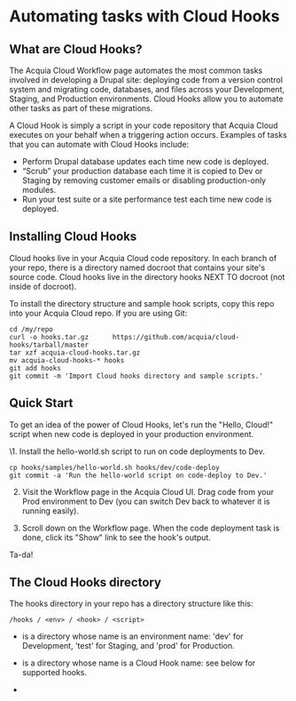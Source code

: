 # Automating tasks with Cloud Hooks

## What are Cloud Hooks?

The Acquia Cloud Workflow page automates the most common tasks involved in developing a Drupal site: deploying code from a version control system and migrating code, databases, and files across your Development, Staging, and Production environments. Cloud Hooks allow you to automate other tasks as part of these migrations.

A Cloud Hook is simply a script in your code repository that Acquia Cloud executes on your behalf when a triggering action occurs. Examples of tasks that you can automate with Cloud Hooks include:

* Perform Drupal database updates each time new code is deployed.
* “Scrub” your production database each time it is copied to Dev or Staging by removing customer emails or disabling production-only modules.
* Run your test suite or a site performance test each time new code is deployed.

## Installing Cloud Hooks

Cloud hooks live in your Acquia Cloud code repository. In each branch of your repo, there is a directory named docroot that contains your site's source code. Cloud hooks live in the directory hooks NEXT TO docroot (not inside of docroot).

To install the directory structure and sample hook scripts, copy this repo into your Acquia Cloud repo. If you are using Git:

    cd /my/repo
    curl -o hooks.tar.gz      https://github.com/acquia/cloud-hooks/tarball/master
    tar xzf acquia-cloud-hooks.tar.gz
    mv acquia-cloud-hooks-* hooks
    git add hooks
    git commit -m 'Import Cloud hooks directory and sample scripts.'

## Quick Start

To get an idea of the power of Cloud Hooks, let's run the "Hello, Cloud!" script when new code is deployed in your production environment.

\1. Install the hello-world.sh script to run on code deployments to Dev.

    cp hooks/samples/hello-world.sh hooks/dev/code-deploy
    git commit -a 'Run the hello-world script on code-deploy to Dev.'

 2. Visit the Workflow page in the Acquia Cloud UI. Drag code from your Prod environment to Dev (you can switch Dev back to whatever it is running easily). 

3. Scroll down on the Workflow page. When the code deployment task is done, click its "Show" link to see the hook's output.

Ta-da!

## The Cloud Hooks directory

The hooks directory in your repo has a directory structure like this:

    /hooks / <env> / <hook> / <script>

* <env> is a directory whose name is an environment name: 'dev' for Development, 'test' for Staging, and 'prod' for Production. 

* <hook> is a directory whose name is a Cloud Hook name: see below for supported hooks.

* <script> is a program or shell script within the <env>/<hook> directory.

Each time a hookable action occurs, Acquia Cloud runs scripts in the directory for the target environment and specific hook name. All scripts in the hook directory are run, in lexicographical (shell glob) order. If one of the hook scripts exits with non-zero status, the remaining hook scripts are skipped, and the task is marked "failed" on the Workflow page so you know to check it. All stdout and stderr output from all the hooks that ran are displayed in the task log on the Workflow page.

## Sample scripts

The samples directory contains bare-bones example scripts for each of the supported hooks, plus a variety of useful user-contributed scripts. Each script starts with comments explaining what it is for and how it works.

## Supported hooks

This section defines the currently supported Cloud Hooks and the command-line arguments they receive.

### code-deploy

The code-deploy hook is run whenever you use the Workflow page to deploy new code to environment, either via drag-drop or by selecting an existing branch or tag from the Code drop-down list.

Usage: code-deploy site target-env source-branch deployed-tag repo-url repo-type

* site: The site name. This is the same as the Acquia Cloud username for the site.
* target-env: The environment to which code was just deployed.
* source-branch: The code branch or tag being deployed. See below.
* deployed-tag: The code branch or tag being deployed. See below.
* repo-url: The URL of your code repository.
* repo-type: The version control system your site is uing; "git" or "svn".

The meaning of source-branch and deployed-tag depends on whether you use drag-drop to move code from one environment to another or whether you select a new branch or tag for an environment from the Code drop-down list:

* With drag-drop, the "source branch" is the branch or tag that the environment you dragged from is set to, and the "deployed tag" is the  tag just deployed in the target environment. If source-branch is a branch (does not start with "tags/"), deployed-tag will be a newly created tag pointing at the tip of source-branch. If source-branch is a tag, deployed-tag will be the same tag.

* With the Code drop-down list, source-branch and deployed-tag will both be the name of branch or tag selected from the drop-down list.

Example: If the Dev environment is deploying the master branch and you drag Dev code to Stage, the code-deploy arguments will be like:

    code-deploy mysite test master tags/2011-11-05 mysite@svn-3.devcloud.hosting.acquia.com:mysite.git git

### db-copy

The db-copy hook is run whenever you use the Workflow page to copy a database from one environment to another.

Usage: db-copy site target-env db-name source-env

* site: The site name. This is the same as the Acquia Cloud username for the site.
* target-env: The environment to which the database was copied.
* db-name: The name of the database that was copied. See below.
* source-env: The environment from which the database was copied.

db-name is not the actual MySQL database name but rather the common name for the database in all environments. Use the drush ah-sql-cli  to connect to the actual MySQL database, or use th drush ah-sql-connect command to convert the site name and target environment into the specific MySQL database name and credentials. (The drush sql-cli and sql-connect commands work too, but only if your Drupal installation is set up correctly.)

Example: You can "scrub" your production database every time it is copied into your Stage environment by putting this script into /hooks/test/db-copy/delete-users.sh:

    #!/bin/bash
    site=$1
    env=$2
    db=$3
    echo "DELETE FROM users" | drush @$site.$env ah-sql-cli --db=$db

### files-copy

The files-copy hook is run whenever you use the Workflow page to copy the user-uploaded files directory from one environment to another.

Usage: files-copy site target-env source-env

* site: The site name. This is the same as the Acquia Cloud username for the site.
* target-env: The environment to which files were copied.
* source-env: The environment from which the files were copied.

Example: When you use the Workflow page to drag files from Prod to Dev, the files-copy hook will be run like:

    files-copy mysite prod dev

